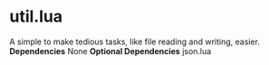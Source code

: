 # util.lua
A simple to make tedious tasks, like file reading and writing, easier.
**Dependencies**
None
**Optional Dependencies**
json.lua